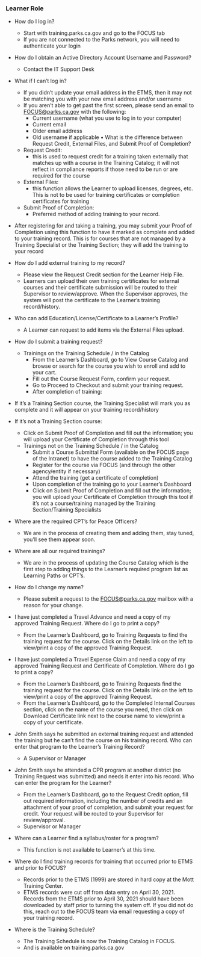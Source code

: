 ### Learner Role
- How do I log in?
  - Start with training.parks.ca.gov and go to the FOCUS tab
  - If you are not connected to the Parks network, you will need to authenticate your
login
- How do I obtain an Active Directory Account Username and Password?
  - Contact the IT Support Desk
- What if I can’t log in?
  - If you didn’t update your email address in the ETMS, then it may not be matching
you with your new email address and/or username
  - If you aren’t able to get past the first screen, please send an email to
FOCUS@parks.ca.gov with the following:
    - Current username (what you use to log in to your computer)
    - Current email
    - Older email address
    - Old username if applicable
• What is the difference between Request Credit, External Files, and Submit Proof of
Completion?
  - Request Credit:
    - this is used to request credit for a training taken externally that matches
up with a course in the Training Catalog; it will not reflect in compliance
reports if those need to be run or are required for the course
  - External Files:
    - this function allows the Learner to upload licenses, degrees, etc. This is
not to be used for training certificates or completion certificates for
training
  - Submit Proof of Completion:
    - Preferred method of adding training to your record.
- After registering for and taking a training, you may submit your
Proof of Completion using this function to have it marked as
complete and added to your training record. This is for courses
that are not managed by a Training Specialist or the Training
Section; they will add the training to your record
- How do I add external training to my record?
  - Please view the Request Credit section for the Learner Help File.
  - Learners can upload their own training certificates for external courses and their
certificate submission will be routed to their Supervisor to review/approve.
When the Supervisor approves, the system will post the certificate to the
Learner’s training record/history.
- Who can add Education/License/Certificate to a Learner’s Profile?
  - A Learner can request to add items via the External Files upload.


- How do I submit a training request?
  - Trainings on the Training Schedule / in the Catalog
    - From the Learner’s Dashboard, go to View Course Catalog and browse or search for the course you wish to enroll and add to your cart.
    - Fill out the Course Request Form, confirm your request.
    - Go to Proceed to Checkout and submit your training request.
    - After completion of training:
- If it’s a Training Section course, the Training Specialist will mark you as complete and it will appear on your training record/history
- If it’s not a Training Section course:
  - Click on Submit Proof of Completion and fill out the information; you will upload your Certificate of Completion through this tool 
  - Trainings not on the Training Schedule / in the Catalog
    - Submit a Course Submittal Form (available on the FOCUS page of the Intranet) to have the course added to the Training Catalog
    - Register for the course via FOCUS (and through the other agency/entity if
necessary)
    - Attend the training (get a certificate of completion)
    - Upon completion of the training go to your Learner’s Dashboard
    - Click on Submit Proof of Completion and fill out the information; you will
upload your Certificate of Completion through this tool if it’s not a
course/training managed by the Training Section/Training Specialists
- Where are the required CPT’s for Peace Officers?
  - We are in the process of creating them and adding them, stay tuned, you’ll see
them appear soon.
- Where are all our required trainings?
  - We are in the process of updating the Course Catalog which is the first step to
adding things to the Learner’s required program list as Learning Paths or CPT’s.
- How do I change my name?
  - Please submit a request to the FOCUS@parks.ca.gov mailbox with a reason for
your change.
- I have just completed a Travel Advance and need a copy of my approved Training
Request. Where do I go to print a copy?
  - From the Learner’s Dashboard, go to Training Requests to find the training
request for the course. Click on the Details link on the left to view/print a copy of
the approved Training Request.
- I have just completed a Travel Expense Claim and need a copy of my approved Training
Request and Certificate of Completion. Where do I go to print a copy?
  - From the Learner’s Dashboard, go to Training Requests find the training request
for the course. Click on the Details link on the left to view/print a copy of the
approved Training Request.
  - From the Learner’s Dashboard, go to the Completed Internal Courses section,
click on the name of the course you need, then click on Download Certificate
link next to the course name to view/print a copy of your certificate.

- John Smith says he submitted an external training request and attended the training but
he can’t find the course on his training record. Who can enter that program to the
Learner’s Training Record?
  - A Supervisor or Manager
- John Smith says he attended a CPR program at another district (no Training Request
was submitted) and needs it enter into his record. Who can enter the program for the
Learner?
  - From the Learner’s Dashboard, go to the Request Credit option, fill out required
information, including the number of credits and an attachment of your proof of
completion, and submit your request for credit. Your request will be routed to
your Supervisor for review/approval.
  - Supervisor or Manager
- Where can a Learner find a syllabus/roster for a program?
  - This function is not available to Learner’s at this time.
- Where do I find training records for training that occurred prior to ETMS and prior to
FOCUS?
  - Records prior to the ETMS (1999) are stored in hard copy at the Mott Training
Center.
  - ETMS records were cut off from data entry on April 30, 2021. Records from the
ETMS prior to April 30, 2021 should have been downloaded by staff prior to
turning the system off. If you did not do this, reach out to the FOCUS team via
email requesting a copy of your training record.
- Where is the Training Schedule?
  - The Training Schedule is now the Training Catalog in FOCUS.
  - And is available on training.parks.ca.gov
